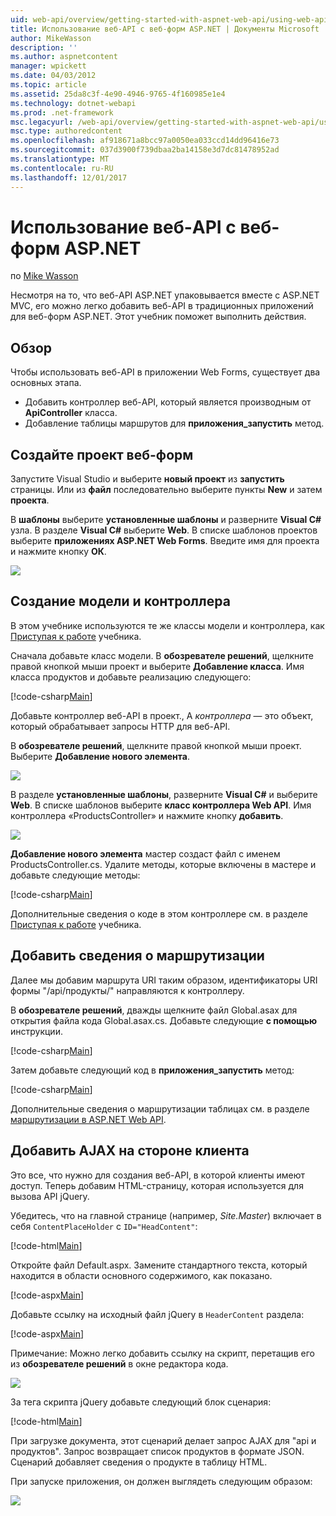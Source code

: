 ```yaml
---
uid: web-api/overview/getting-started-with-aspnet-web-api/using-web-api-with-aspnet-web-forms
title: Использование веб-API с веб-форм ASP.NET | Документы Microsoft
author: MikeWasson
description: ''
ms.author: aspnetcontent
manager: wpickett
ms.date: 04/03/2012
ms.topic: article
ms.assetid: 25da8c3f-4e90-4946-9765-4f160985e1e4
ms.technology: dotnet-webapi
ms.prod: .net-framework
msc.legacyurl: /web-api/overview/getting-started-with-aspnet-web-api/using-web-api-with-aspnet-web-forms
msc.type: authoredcontent
ms.openlocfilehash: af918671a8bcc97a0050ea033ccd14dd96416e73
ms.sourcegitcommit: 037d3900f739dbaa2ba14158e3d7dc81478952ad
ms.translationtype: MT
ms.contentlocale: ru-RU
ms.lasthandoff: 12/01/2017
---
```

<a name="using-web-api-with-aspnet-web-forms"></a>Использование веб-API с веб-форм ASP.NET
====================
по [Mike Wasson](https://github.com/MikeWasson)

Несмотря на то, что веб-API ASP.NET упаковывается вместе с ASP.NET MVC, его можно легко добавить веб-API в традиционных приложений для веб-форм ASP.NET. Этот учебник поможет выполнить действия.

## <a name="overview"></a>Обзор

Чтобы использовать веб-API в приложении Web Forms, существует два основных этапа.

- Добавить контроллер веб-API, который является производным от **ApiController** класса.
- Добавление таблицы маршрутов для **приложения\_запустить** метод.

## <a name="create-a-web-forms-project"></a>Создайте проект веб-форм

Запустите Visual Studio и выберите **новый проект** из **запустить** страницы. Или из **файл** последовательно выберите пункты **New** и затем **проекта**.

В **шаблоны** выберите **установленные шаблоны** и разверните **Visual C#** узла. В разделе **Visual C#** выберите **Web**. В списке шаблонов проектов выберите **приложениях ASP.NET Web Forms**. Введите имя для проекта и нажмите кнопку **ОК**.

![](using-web-api-with-aspnet-web-forms/_static/image1.png)

## <a name="create-the-model-and-controller"></a>Создание модели и контроллера

В этом учебнике используются те же классы модели и контроллера, как [Приступая к работе](tutorial-your-first-web-api.md) учебника.

Сначала добавьте класс модели. В **обозревателе решений**, щелкните правой кнопкой мыши проект и выберите **Добавление класса**. Имя класса продуктов и добавьте реализацию следующего:

[!code-csharp[Main](using-web-api-with-aspnet-web-forms/samples/sample1.cs)]

Добавьте контроллер веб-API в проект., А *контроллера* — это объект, который обрабатывает запросы HTTP для веб-API.

В **обозревателе решений**, щелкните правой кнопкой мыши проект. Выберите **Добавление нового элемента**.

![](using-web-api-with-aspnet-web-forms/_static/image2.png)

В разделе **установленные шаблоны**, разверните **Visual C#** и выберите **Web**. В списке шаблонов выберите **класс контроллера Web API**. Имя контроллера «ProductsController» и нажмите кнопку **добавить**.

![](using-web-api-with-aspnet-web-forms/_static/image3.png)

**Добавление нового элемента** мастер создаст файл с именем ProductsController.cs. Удалите методы, которые включены в мастере и добавьте следующие методы:

[!code-csharp[Main](using-web-api-with-aspnet-web-forms/samples/sample2.cs)]

Дополнительные сведения о коде в этом контроллере см. в разделе [Приступая к работе](tutorial-your-first-web-api.md) учебника.

## <a name="add-routing-information"></a>Добавить сведения о маршрутизации

Далее мы добавим маршрута URI таким образом, идентификаторы URI формы &quot;/api/продукты/&quot; направляются к контроллеру.

В **обозревателе решений**, дважды щелкните файл Global.asax для открытия файла кода Global.asax.cs. Добавьте следующие **с помощью** инструкции.

[!code-csharp[Main](using-web-api-with-aspnet-web-forms/samples/sample3.cs)]

Затем добавьте следующий код в **приложения\_запустить** метод:

[!code-csharp[Main](using-web-api-with-aspnet-web-forms/samples/sample4.cs)]

Дополнительные сведения о маршрутизации таблицах см. в разделе [маршрутизации в ASP.NET Web API](../web-api-routing-and-actions/routing-in-aspnet-web-api.md).

## <a name="add-client-side-ajax"></a>Добавить AJAX на стороне клиента

Это все, что нужно для создания веб-API, в которой клиенты имеют доступ. Теперь добавим HTML-страницу, которая используется для вызова API jQuery.

Убедитесь, что на главной странице (например, *Site.Master*) включает в себя `ContentPlaceHolder` с `ID="HeadContent"`:

[!code-html[Main](using-web-api-with-aspnet-web-forms/samples/sample8.html)]

Откройте файл Default.aspx. Замените стандартного текста, который находится в области основного содержимого, как показано.

[!code-aspx[Main](using-web-api-with-aspnet-web-forms/samples/sample5.aspx)]

Добавьте ссылку на исходный файл jQuery в `HeaderContent` раздела:

[!code-aspx[Main](using-web-api-with-aspnet-web-forms/samples/sample6.aspx?highlight=2)]

Примечание: Можно легко добавить ссылку на скрипт, перетащив его из **обозревателе решений** в окне редактора кода.

![](using-web-api-with-aspnet-web-forms/_static/image4.png)

За тега скрипта jQuery добавьте следующий блок сценария:

[!code-html[Main](using-web-api-with-aspnet-web-forms/samples/sample7.html)]

При загрузке документа, этот сценарий делает запрос AJAX для &quot;api и продуктов&quot;. Запрос возвращает список продуктов в формате JSON. Сценарий добавляет сведения о продукте в таблицу HTML.

При запуске приложения, он должен выглядеть следующим образом:

![](using-web-api-with-aspnet-web-forms/_static/image5.png)

